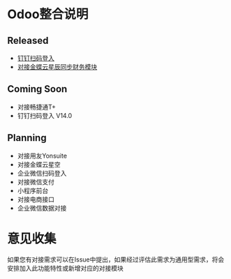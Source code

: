# Odoo整合说明

## Released
* [钉钉扫码登入](https://apps.odoo.com/apps/modules/13.0/oauth_dingtalk/)
* [对接金蝶云星辰同步财务模块](https://apps.odoo.com/apps/modules/14.0/account_integration_jdy/)

## Coming Soon
* 对接畅捷通T+
* 钉钉扫码登入 V14.0

## Planning
* 对接用友Yonsuite
* 对接金蝶云星空
* 企业微信扫码登入
* 对接微信支付
* 小程序前台
* 对接电商接口
* 企业微信数据对接

# 意见收集
如果您有对接需求可以在Issue中提出，如果经过评估此需求为通用型需求，将会安排加入此功能特性或新增对应的对接模块
